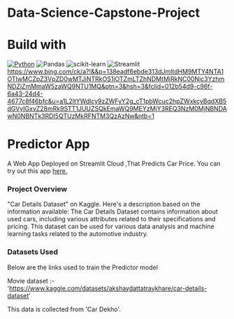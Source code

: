 # Data-Science-Capstone-Project
# Build with
[![Python](https://img.shields.io/badge/python-3670A0?style=for-the-badge&logo=python&logoColor=ffdd54)](https://www.python.org/downloads/release/python-380/)
![Pandas](https://img.shields.io/badge/pandas-%23150458.svg?style=for-the-badge&logo=pandas&logoColor=white)
![scikit-learn](https://img.shields.io/badge/scikit--learn-%23F7931E.svg?style=for-the-badge&logo=scikit-learn&logoColor=white)
![Streamlit](https://img.shields.io/static/v1?style=for-the-badge&message=Streamlit&color=FF4B4B&logo=Streamlit&logoColor=FFFFFF&label=)
https://www.bing.com/ck/a?!&&p=138eadf6ebde313dJmltdHM9MTY4NTA1OTIwMCZpZ3VpZD0wMTJiNTRkOS1jOTZmLTZhNDMtMjRkNC00Njc3YzhmNDZiZmMmaW5zaWQ9NTU1MQ&ptn=3&hsh=3&fclid=012b54d9-c96f-6a43-24d4-4677c8f46bfc&u=a1L2ltYWdlcy9zZWFyY2g_cT1pbWcuc2hpZWxkcyBqdXB5dGVyIGxvZ28mRk9STT1JUUZSQkEmaWQ9MEYzMjY3REQ3NzM0MjNBNDAwN0NBNTk3RDI5QTUzMkRFNTM3QzAzNw&ntb=1
# Predictor App

A Web App Deployed on Streamlit Cloud ,That Predicts Car Price.
You can try out this app [here.](https://iamgopinathbehera-data-science-capstone-project-app-jyju0o.streamlit.app/)

### Project Overview
 
 "Car Details Dataset" on Kaggle. Here's a description based on the information available:
The Car Details Dataset contains information about used cars, including various attributes related to their specifications and pricing. This dataset can be used for various data analysis and machine learning tasks related to the automotive industry.


### Datasets Used

Below are the links used to train the Predictor model

Movie dataset :- 'https://www.kaggle.com/datasets/akshaydattatraykhare/car-details-dataset'

This data is collected from 'Car Dekho'.


